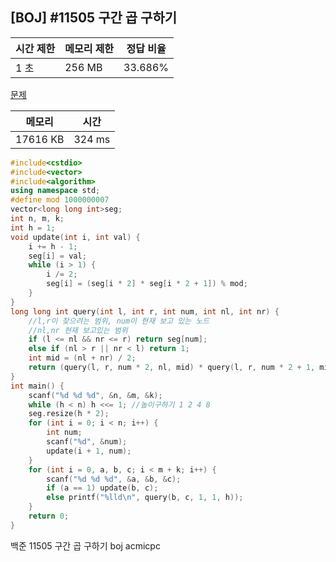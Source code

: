 ## [BOJ] #11505 구간 곱 구하기

| 시간 제한 | 메모리 제한 | 정답 비율 |
| --------- | ----------- | --------- |
| 1 초      | 256 MB      | 33.686%   |

[문제](https://www.acmicpc.net/problem/11505)



| 메모리   | 시간   |
| -------- | ------ |
| 17616 KB | 324 ms |

```c++
#include<cstdio>
#include<vector>
#include<algorithm>
using namespace std;
#define mod 1000000007
vector<long long int>seg;
int n, m, k;
int h = 1;
void update(int i, int val) {
	i += h - 1;
	seg[i] = val;
	while (i > 1) {
		i /= 2;
		seg[i] = (seg[i * 2] * seg[i * 2 + 1]) % mod;
	}
}
long long int query(int l, int r, int num, int nl, int nr) {
	//l,r이 찾으려는 범위, num이 현재 보고 있는 노드
	//nl,nr 현재 보고있는 범위
	if (l <= nl && nr <= r) return seg[num];
	else if (nl > r || nr < l) return 1;
	int mid = (nl + nr) / 2;
	return (query(l, r, num * 2, nl, mid) * query(l, r, num * 2 + 1, mid + 1, nr)) % mod;
}
int main() {
	scanf("%d %d %d", &n, &m, &k);
	while (h < n) h <<= 1; //높이구하기 1 2 4 8
	seg.resize(h * 2);
	for (int i = 0; i < n; i++) {
		int num;
		scanf("%d", &num);
		update(i + 1, num);
	}
	for (int i = 0, a, b, c; i < m + k; i++) {
		scanf("%d %d %d", &a, &b, &c);
		if (a == 1) update(b, c);
		else printf("%lld\n", query(b, c, 1, 1, h));
	}
	return 0;
}
```





백준 11505 구간 곱 구하기 boj acmicpc


